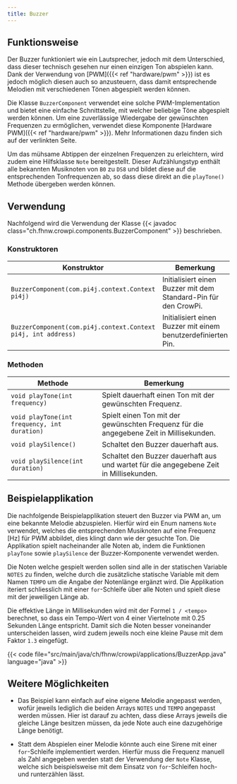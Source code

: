 ```yaml
---
title: Buzzer
---
```


## Funktionsweise

Der Buzzer funktioniert wie ein Lautsprecher, jedoch mit dem Unterschied, dass dieser technisch gesehen nur einen einzigen Ton abspielen
kann. Dank der Verwendung von [PWM]({{< ref "hardware/pwm" >}}) ist es jedoch möglich diesen auch so anzusteuern, dass damit entsprechende
Melodien mit verschiedenen Tönen abgespielt werden können.

Die Klasse `BuzzerComponent` verwendet eine solche PWM-Implementation und bietet eine einfache Schnittstelle, mit welcher beliebige Töne
abgespielt werden können. Um eine zuverlässige Wiedergabe der gewünschten Frequenzen zu ermöglichen, verwendet diese Komponente
[Hardware PWM]({{< ref "hardware/pwm" >}}). Mehr Informationen dazu finden sich auf der verlinkten Seite.

Um das mühsame Abtippen der einzelnen Frequenzen zu erleichtern, wird zudem eine Hilfsklasse `Note` bereitgestellt. Dieser Aufzählungstyp
enthält alle bekannten Musiknoten von `B0` zu `DS8` und bildet diese auf die entsprechenden Tonfrequenzen ab, so dass diese direkt an
die `playTone()` Methode übergeben werden können.

## Verwendung

Nachfolgend wird die Verwendung der Klasse {{< javadoc class="ch.fhnw.crowpi.components.BuzzerComponent" >}} beschrieben.

### Konstruktoren

| Konstruktor | Bemerkung |
| --- | --- |
| `BuzzerComponent(com.pi4j.context.Context pi4j)` | Initialisiert einen Buzzer mit dem Standard-Pin für den CrowPi. |
| `BuzzerComponent(com.pi4j.context.Context pi4j, int address)` | Initialisiert einen Buzzer mit einem benutzerdefinierten Pin. |

### Methoden
| Methode | Bemerkung |
| --- | --- |
| `void playTone(int frequency)` | Spielt dauerhaft einen Ton mit der gewünschten Frequenz. |
| `void playTone(int frequency, int duration)` | Spielt einen Ton mit der gewünschten Frequenz für die angegebene Zeit in Millisekunden. |
| `void playSilence()` | Schaltet den Buzzer dauerhaft aus. |
| `void playSilence(int duration)` | Schaltet den Buzzer dauerhaft aus und wartet für die angegebene Zeit in Millisekunden. |

## Beispielapplikation

Die nachfolgende Beispielapplikation steuert den Buzzer via PWM an, um eine bekannte Melodie abzuspielen. Hierfür wird ein Enum namens
`Note` verwendet, welches die entsprechenden Musiknoten auf eine Frequenz [Hz] für PWM abbildet, dies klingt dann wie der gesuchte Ton. Die Applikation spielt nacheinander alle
Noten ab, indem die Funktionen `playTone` sowie `playSilence` der Buzzer-Komponente verwendet werden.

Die Noten welche gespielt werden sollen sind alle in der statischen Variable `NOTES` zu finden, welche durch die zusätzliche statische 
Variable mit dem Namen `TEMPO` um die Angabe der Notenlänge ergänzt wird. Die Applikation iteriert schliesslich mit einer `for`-Schleife 
über alle Noten und spielt diese mit der jeweiligen Länge ab.

Die effektive Länge in Millisekunden wird mit der Formel `1 / <tempo>` berechnet, so dass ein Tempo-Wert von 4 einer Viertelnote mit 0.25
Sekunden Länge entspricht. Damit sich die Noten besser voneinander unterscheiden lassen, wird zudem jeweils noch eine kleine Pause 
mit dem Faktor `1.3` eingefügt.

{{< code file="src/main/java/ch/fhnw/crowpi/applications/BuzzerApp.java" language="java" >}}

## Weitere Möglichkeiten

- Das Beispiel kann einfach auf eine eigene Melodie angepasst werden, wofür jeweils lediglich die beiden Arrays `NOTES` und `TEMPO` 
angepasst werden müssen. Hier ist darauf zu achten, dass diese Arrays jeweils die gleiche Länge besitzen müssen, da jede Note auch eine 
dazugehörige Länge benötigt.

- Statt dem Abspielen einer Melodie könnte auch eine Sirene mit einer `for`-Schleife implementiert werden. Hierfür muss die Frequenz 
  manuell als Zahl angegeben werden statt der Verwendung der `Note` Klasse, welche sich beispielsweise mit dem Einsatz von 
  `for`-Schleifen hoch- und runterzählen lässt.
